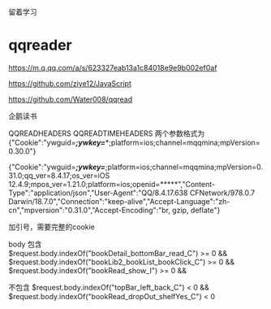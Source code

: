 留着学习

# qqreader 
https://m.q.qq.com/a/s/623327eab13a1c84018e9e9b002ef0af

https://github.com/ziye12/JavaScript        

https://github.com/Water008/qqread

企鹅读书


QQREADHEADERS QQREADTIMEHEADERS 两个参数格式为
{"Cookie":"ywguid=*****;ywkey=******;platform=ios;channel=mqqmina;mpVersion=0.30.0"}

{"Cookie":"ywguid=*****;ywkey=*****;platform=ios;channel=mqqmina;mpVersion=0.31.0;qq_ver=8.4.17;os_ver=iOS 12.4.9;mpos_ver=1.21.0;platform=ios;openid=*****","Content-Type":"application/json","User-Agent":"QQ/8.4.17.638 CFNetwork/978.0.7 Darwin/18.7.0","Connection":"keep-alive","Accept-Language":"zh-cn","mpversion":"0.31.0","Accept-Encoding":"br, gzip, deflate"}

加引号，需要完整的cookie


body 包含    
$request.body.indexOf("bookDetail_bottomBar_read_C") >= 0 &&
$request.body.indexOf("bookLib2_bookList_bookClick_C") >= 0 &&
$request.body.indexOf("bookRead_show_I") >= 0 &&

不包含
$request.body.indexOf("topBar_left_back_C") < 0 &&
$request.body.indexOf("bookRead_dropOut_shelfYes_C") < 0
